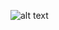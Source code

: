 ![alt text](https://cdn.discordapp.com/attachments/1130912178124361779/1133720221715271771/image.png)


